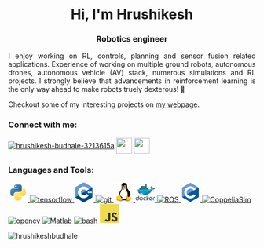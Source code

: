 <h1 align="center">Hi, I'm Hrushikesh</h1>
<h3 align="center">Robotics engineer</h3>

<p align="justify">
I enjoy working on RL, controls, planning and sensor fusion related applications. 
Experience of working on multiple ground robots, autonomous drones, autonomous vehicle (AV) stack, numerous simulations and RL projects.
I strongly believe that advancements in reinforcement learning is the only way ahead to make robots truely dexterous!  🤯
</p>
Checkout some of my interesting projects on <a href="https://hrushikeshbudhale.github.io/" target=“_blank” >my webpage</a>.


<h3 align="left">Connect with me:</h3>
<p align="left">
<a href="https://linkedin.com/in/hrushikesh-budhale-3213615a" target="blank"><img align="center" src="https://raw.githubusercontent.com/rahuldkjain/github-profile-readme-generator/master/src/images/icons/Social/linked-in-alt.svg" alt="hrushikesh-budhale-3213615a" height="20" width="40" /></a>
<a href="mailto:hruhnb@gmail.com"><img align="center" src="https://cdn4.iconfinder.com/data/icons/social-media-logos-6/512/112-gmail_email_mail-256.png" width="32" height="32"></a>
<a href="https://github.com/HrushikeshBudhale"><img align="center" src="https://cdn.iconscout.com/icon/free/png-256/github-108-438008.png" width="32" height="32"></a> 
</p>

<h3 align="left">Languages and Tools:</h3>
<p align="left"> 
<a href="https://www.python.org" target="_blank" rel="noreferrer"> <img src="https://raw.githubusercontent.com/devicons/devicon/master/icons/python/python-original.svg" alt="python" width="40" height="40"/> </a>
<a href="https://www.tensorflow.org" target="_blank" rel="noreferrer"> <img src="https://www.vectorlogo.zone/logos/tensorflow/tensorflow-icon.svg" alt="tensorflow" width="40" height="40"/> </a>
<a href="https://www.w3schools.com/cpp/" target="_blank" rel="noreferrer"> <img src="https://raw.githubusercontent.com/devicons/devicon/master/icons/cplusplus/cplusplus-original.svg" alt="cplusplus" width="40" height="40"/> </a> 
<a href="https://git-scm.com/" target="_blank" rel="noreferrer"> <img src="https://www.vectorlogo.zone/logos/git-scm/git-scm-icon.svg" alt="git" width="40" height="40"/> </a> 
<a href="https://www.linux.org/" target="_blank" rel="noreferrer"> <img src="https://raw.githubusercontent.com/devicons/devicon/master/icons/linux/linux-original.svg" alt="linux" width="40" height="40"/> </a>
<a href="https://www.docker.com/" target="_blank" rel="noreferrer"> <img src="https://raw.githubusercontent.com/devicons/devicon/master/icons/docker/docker-original-wordmark.svg" alt="docker" width="40" height="40"/> </a>
<a href="https://www.ros.org/" target="_blank" rel="noreferrer"> <img align="bottom" src="https://upload.wikimedia.org/wikipedia/commons/b/bb/Ros_logo.svg" alt="ROS" width="70" height="40"/> </a> 
<a href="https://www.cprogramming.com/" target="_blank" rel="noreferrer"> <img src="https://raw.githubusercontent.com/devicons/devicon/master/icons/c/c-original.svg" alt="c" width="40" height="40"/> </a> 
<a href="https://www.coppeliarobotics.com/" target="_blank" rel="noreferrer"> <img src="https://niryo.com/wp-content/uploads/2019/12/CoppeliaSim.png" alt="CoppeliaSim" width="40" height="40"/> </a> 
<a href="https://opencv.org/" target="_blank" rel="noreferrer"> <img src="https://www.vectorlogo.zone/logos/opencv/opencv-icon.svg" alt="opencv" width="40" height="40"/> </a>
<a href="https://www.mathworks.com/products/matlab.html" target="_blank" rel="noreferrer"> <img src="https://upload.wikimedia.org/wikipedia/commons/thumb/2/21/Matlab_Logo.png/667px-Matlab_Logo.png" alt="Matlab" width="40" height="40"/> </a> 
<a href="https://www.gnu.org/software/bash/" target="_blank" rel="noreferrer"> <img src="https://www.vectorlogo.zone/logos/gnu_bash/gnu_bash-icon.svg" alt="bash" width="40" height="40"/> </a> 
<a href="https://developer.mozilla.org/en-US/docs/Web/JavaScript" target="_blank" rel="noreferrer"> <img src="https://raw.githubusercontent.com/devicons/devicon/master/icons/javascript/javascript-original.svg" alt="javascript" width="40" height="40"/> </a>

<!-- <p><img align="left" src="https://github-readme-stats.vercel.app/api/top-langs?username=hrushikeshbudhale&show_icons=true&locale=en&layout=compact" alt="hrushikeshbudhale" width="40%" /></p> -->
<!-- <p><img align="right" src="https://github-readme-streak-stats.herokuapp.com/?user=hrushikeshbudhale&" alt="hrushikeshbudhale" width="50%"/></p>
 -->
<div>
<img align="left" src="https://github-readme-stats.vercel.app/api?username=hrushikeshbudhale&rank_icon=github&show_icons=true&locale=en&theme=dark" alt="hrushikeshbudhale" width="50%"/>
<div>
<!-- <img align="right" src="https://github-profile-trophy.vercel.app/?username=hrushikeshbudhale&title=MultiLanguage,Commits" alt="hrushikeshbudhale" width="50%" /> -->

